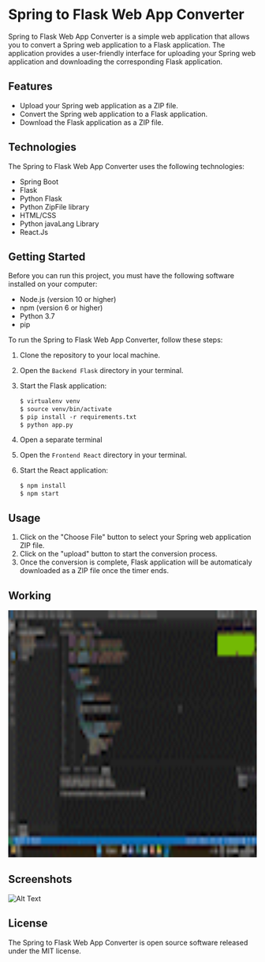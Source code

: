 # Spring to Flask Web App Converter

Spring to Flask Web App Converter is a simple web application that allows you to convert a Spring web application to a Flask application. The application provides a user-friendly interface for uploading your Spring web application and downloading the corresponding Flask application.

## Features

- Upload your Spring web application as a ZIP file.
- Convert the Spring web application to a Flask application.
- Download the Flask application as a ZIP file.

## Technologies

The Spring to Flask Web App Converter uses the following technologies:

- Spring Boot
- Flask
- Python Flask
- Python ZipFile library
- HTML/CSS
- Python javaLang Library
- React.Js

## Getting Started

Before you can run this project, you must have the following software installed on your computer:

- Node.js (version 10 or higher)
- npm (version 6 or higher)
- Python 3.7
- pip

To run the Spring to Flask Web App Converter, follow these steps:

1. Clone the repository to your local machine.
2. Open the `Backend Flask` directory in your terminal.
3. Start the Flask application:

    ```
    $ virtualenv venv
    $ source venv/bin/activate
    $ pip install -r requirements.txt
    $ python app.py
    ```
4. Open a separate terminal
5. Open the `Frontend React` directory in your terminal.
6. Start the React application:

    ```
    $ npm install
    $ npm start
    ```
## Usage

1. Click on the "Choose File" button to select your Spring web application ZIP file.
2. Click on the "upload" button to start the conversion process.
3. Once the conversion is complete, Flask application will be automaticaly downloaded as a ZIP file once the timer ends.

## Working
<img src="demo.gif" alt="Alt text" width="1000"  height="500"/>

## Screenshots
![Alt Text](https://github.com/rishabh27sharma/AI-Based-Code-Converter/blob/master/UI.png)

## License

The Spring to Flask Web App Converter is open source software released under the MIT license.
